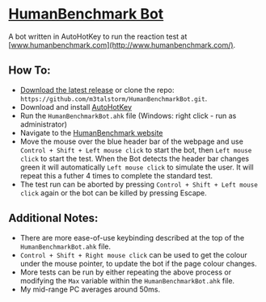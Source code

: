 # [HumanBenchmark Bot](https://github.com/m3talstorm/HumanBenchmarkBot/)

A bot written in AutoHotKey to run the reaction test at [www.humanbenchmark.com](http://www.humanbenchmark.com/).

## How To:

* [Download the latest release](https://github.com/m3talstorm/HumanBenchmarkBot/archive/master.zip) or clone the repo: `https://github.com/m3talstorm/HumanBenchmarkBot.git`.
* Download and install [AutoHotKey](http://ahkscript.org/download/ahk-install.exe)
* Run the `HumanBenchmarkBot.ahk` file (Windows: right click - run as administrator)
* Navigate to the [HumanBenchmark website](http://www.humanbenchmark.com/tests/reactiontime)
* Move the mouse over the blue header bar of the webpage and use `Control + Shift + Left mouse click` to start the bot, then `Left mouse click` to start the test. When the Bot detects the header bar changes green it will automatically `Left mouse click` to simulate the user. It will repeat this a futher 4 times to complete the standard test.
* The test run can be aborted by pressing `Control + Shift + Left mouse click` again or the bot can be killed by pressing Escape.


## Additional Notes:
* There are more ease-of-use keybinding described at the top of the `HumanBenchmarkBot.ahk` file.
* `Control + Shift + Right mouse click` can be used to get the colour under the mouse pointer, to update the bot if the page colour changes.
* More tests can be run by either repeating the above process or modifying the `Max` variable within the `HumanBenchmarkBot.ahk` file.
* My mid-range PC averages around 50ms.
